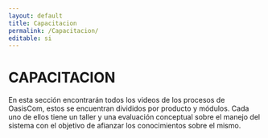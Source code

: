 ```yaml
---
layout: default
title: Capacitacion
permalink: /Capacitacion/
editable: si
---
```


# CAPACITACION

En esta sección encontrarán todos los videos de los procesos de OasisCom, estos se encuentran divididos por producto y módulos. Cada uno de ellos tiene un taller y una evaluación conceptual sobre el manejo del sistema con el objetivo de afianzar los conocimientos sobre el mismo.
